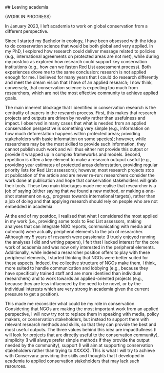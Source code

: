 ‌## Leaving academia

(WORK IN PROGRESS)

In January 2023, I left academia to work on global conservation from a different perspective.

Since I started my Bachelor in ecology, I have been obsessed with the idea to do conservation science that would be both global and very applied. In my PhD, I explored how research could deliver message related to policies (e.g., international agreements on protected areas are not met), while during my postdoc as explored how research could support key conservation institutions (e.g., how can we fasten Red List assessment process). Both experiences drove me to the same conclusion: research is not applied enough for me. I believed for many years that I could do research differently and meet the dream vision that I have of an applied research; I now think, conversely, that conservation science is expecting too much from researchers, which are not the most effective community to achieve applied goals.

The main inherent blockage that I identified in conservation research is the centrality of papers in the research process. First, this makes that research projects and outputs are driven by novelty rather than usefulness and impact. I observed in many cases that what is needed from an applied conservation perspective is something very simple (e.g., information on how much deforestation happens within protected areas; providing stakeholders with basic information on some species); however, while researchers may be the most skilled to provide such information, they cannot publish such work and will thus either not provide this output or provide it wrapped up in complex frameworks and models. Second, repetition is often a key element to make a research outuput useful (e.g., providing year estimates of protected areas deforestation, providing regular priority lists for Red List assessors); however, most research projects stop at publication of the article and are never re-run: researchers consider the work done at publication and hope that conservation stakeholders will grab their tools. These two main blockages made me realise that researcher is a job of saying (either saying that we found a new method, or making a one-shot statement on e.g., progress towards international targets), rather than a job of doing and that applying research should rely on people who are not embedded in academia.

At the end of my postdoc, I realised that what I considered the most applied in my work (i.e., providing some tools to Red List assessors, making analyses that can integrate NGO reports, communicating with media and outreach) were actually peripheral elements to the job of researcher. Although my 5 years of research were passionate (I truely enjoyed running the analyses I did and writing papers), I felt that I lacked interest for the core work of academia and was now only interested in the peripheral elements. Additionally, while indeed a researcher position offers to play with these peripheral elements, I started thinking that NGOs were better suited for these aspects. Indeed, the collective structure of NGOs make them, I think, more suited to handle communication and lobbying (e.g., because they have specifically trained staff and are more identiied than individual researchers) and to work towards an applied-oriented projects (e.g., because they are less influenced by the need to be novel, or by the individual interests which are very strong in academia given the current pressure to get a position).

This made me reconsider what could be my role in conservation. Considering that NGOs are making the most important work from an applied perspective, I will now try not to replace them in speaking with media, policy makers, or conservation stakeholders, but instead to support them with relevant research methods and skills, so that they can provide the best and most useful outputs. The three values behind this idea are impactfullness (I will look for projects that are directly useful to the conservation community), simplicity (I will always prefer simple methods if they provide the output needed by the community), support (I will aim at supporting conservation stakeholders rather than trying to XXXXX). This is what I will try to achieve with Conservara: providing the skills and thoughts that I developed in academia to applied conservation stakeholders that may lack such resources.


